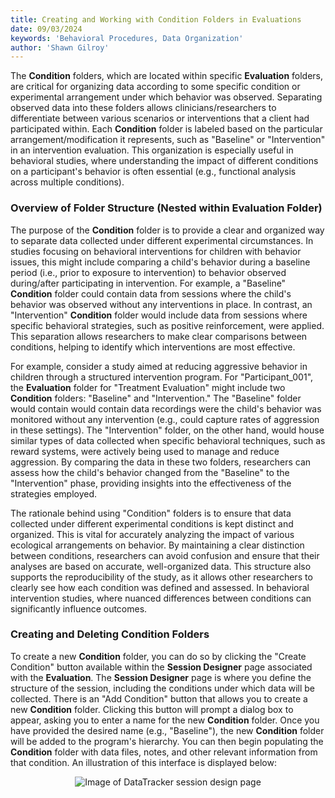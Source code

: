 ```yaml
---
title: Creating and Working with Condition Folders in Evaluations
date: 09/03/2024
keywords: 'Behavioral Procedures, Data Organization'
author: 'Shawn Gilroy'
---
```


The **Condition** folders, which are located within specific **Evaluation** folders, are critical for organizing data according to some specific condition or experimental arrangement under which behavior was observed. Separating observed data into these folders allows clinicians/researchers to differentiate between various scenarios or interventions that a client had participated within. Each **Condition** folder is labeled based on the particular arrangement/modification it represents, such as "Baseline" or "Intervention" in an intervention evaluation. This organization is especially useful in behavioral studies, where understanding the impact of different conditions on a participant's behavior is often essential (e.g., functional analysis across multiple conditions).

### Overview of Folder Structure (Nested within Evaluation Folder)

The purpose of the **Condition** folder is to provide a clear and organized way to separate data collected under different experimental circumstances. In studies focusing on behavioral interventions for children with behavior issues, this might include comparing a child's behavior during a baseline period (i.e., prior to exposure to intervention) to behavior observed during/after participating in intervention. For example, a "Baseline" **Condition** folder could contain data from sessions where the child's behavior was observed without any interventions in place. In contrast, an "Intervention" **Condition** folder would include data from sessions where specific behavioral strategies, such as positive reinforcement, were applied. This separation allows researchers to make clear comparisons between conditions, helping to identify which interventions are most effective.

For example, consider a study aimed at reducing aggressive behavior in children through a structured intervention program. For "Participant_001", the **Evaluation** folder for "Treatment Evaluation" might include two **Condition** folders: "Baseline" and "Intervention." The "Baseline" folder would contain would contain data recordings were the child's behavior was monitored without any intervention (e.g., could capture rates of aggression in these settings). The "Intervention" folder, on the other hand, would house similar types of data collected when specific behavioral techniques, such as reward systems, were actively being used to manage and reduce aggression. By comparing the data in these two folders, researchers can assess how the child's behavior changed from the "Baseline" to the "Intervention" phase, providing insights into the effectiveness of the strategies employed.

The rationale behind using "Condition" folders is to ensure that data collected under different experimental conditions is kept distinct and organized. This is vital for accurately analyzing the impact of various ecological arrangements on behavior. By maintaining a clear distinction between conditions, researchers can avoid confusion and ensure that their analyses are based on accurate, well-organized data. This structure also supports the reproducibility of the study, as it allows other researchers to clearly see how each condition was defined and assessed. In behavioral intervention studies, where nuanced differences between conditions can significantly influence outcomes.

### Creating and Deleting Condition Folders

To create a new **Condition** folder, you can do so by clicking the "Create Condition" button available within the **Session Designer** page associated with the **Evaluation**. The **Session Designer** page is where you define the structure of the session, including the conditions under which data will be collected. There is an "Add Condition" button that allows you to create a new **Condition** folder. Clicking this button will prompt a dialog box to appear, asking you to enter a name for the new **Condition** folder. Once you have provided the desired name (e.g., "Baseline"), the new **Condition** folder will be added to the program's hierarchy. You can then begin populating the **Condition** folder with data files, notes, and other relevant information from that condition. An illustration of this interface is displayed below:

<div align="center" width="100%">
    <img src="/docs/session_designer.png" alt="Image of DataTracker session design page"/>
</div>
